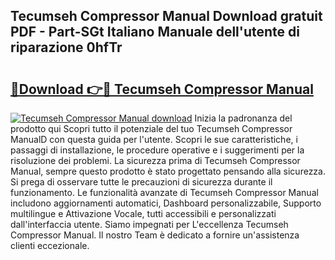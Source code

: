 ## Tecumseh Compressor Manual Download gratuit PDF - Part-SGt Italiano Manuale dell'utente di riparazione 0hfTr

# <h2><a href="http://dffoong.blite.top/?on=Tecumseh+Compressor+Manual">🔗Download 👉🔴 Tecumseh Compressor Manual</a></h2>

[![Tecumseh Compressor Manual download](https://i.imgur.com/lujVjoI.png)](http://dffoong.blite.top/?on=Tecumseh+Compressor+Manual)
Inizia la padronanza del prodotto qui Scopri tutto il potenziale del tuo Tecumseh Compressor ManualD con questa guida per l'utente. Scopri le sue caratteristiche, i passaggi di installazione, le procedure operative e i suggerimenti per la risoluzione dei problemi. La sicurezza prima di Tecumseh Compressor Manual, sempre questo prodotto è stato progettato pensando alla sicurezza. Si prega di osservare tutte le precauzioni di sicurezza durante il funzionamento. Le funzionalità avanzate di Tecumseh Compressor Manual includono aggiornamenti automatici, Dashboard personalizzabile, Supporto multilingue e Attivazione Vocale, tutti accessibili e personalizzati dall'interfaccia utente. Siamo impegnati per L'eccellenza Tecumseh Compressor Manual. Il nostro Team è dedicato a fornire un'assistenza clienti eccezionale.
